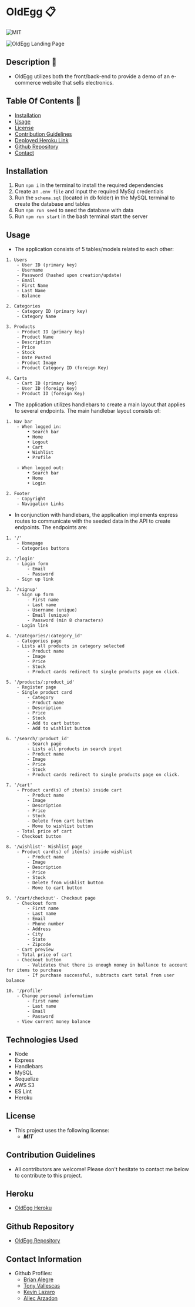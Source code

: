 # OldEgg 📋

![MIT](https://img.shields.io/badge/License-MIT-blue.svg)

![OldEgg Landing Page](./public/images/demo/oldegg-landing-page.png)

## Description 📍
- OldEgg utilizes both the front/back-end to provide a demo of an e-commerce website that sells electronics.

## Table Of Contents 📜
* [Installation](#installation)
* [Usage](#usage)
* [License](#license)
* [Contribution Guidelines](#contribution-guidelines)
* [Deployed Heroku Link](#heroku)
* [Github Repository](#github-repository)
* [Contact](#contact-information)

## Installation 
 1. Run ``` npm i ``` in the terminal to install the required dependencies
 2. Create an ```.env file``` and input the required MySql credentials
 3. Run the ```schema.sql``` (located in db folder) in the MySQL terminal to create the database and tables
 4. Run ```npm run seed``` to seed the database with data
 5. Run ```npm run start``` in the bash terminal start the server

## Usage 
- The application consists of 5 tables/models related to each other:
```
1. Users 
    - User ID (primary key)
    - Username
    - Password (hashed upon creation/update)
    - Email
    - First Name
    - Last Name
    - Balance

2. Categories
    - Category ID (primary key)
    - Category Name
    
3. Products
    - Product ID (primary key)
    - Product Name
    - Description
    - Price
    - Stock
    - Date Posted
    - Product Image
    - Product Category ID (foreign Key)

4. Carts
    - Cart ID (primary key)
    - User ID (foreign Key)
    - Product ID (foreign Key)
```

- The application utilizes handlebars to create a main layout that applies to several endpoints. The main handlebar layout consists of:

```
1. Nav bar 
    - When logged in:
        • Search bar
        • Home 
        • Logout
        • Cart
        • Wishlist
        • Profile

    - When logged out:
        • Search bar
        • Home
        • Login

2. Footer
    - Copyright
    - Navigation Links
```

- In conjunction with handlebars, the application implements express routes to communicate with the seeded data in the API to create endpoints. The endpoints are:

```
1. '/'
    - Homepage
    - Categories buttons 

2. '/login'
    - Login form
        - Email
        - Password
    - Sign up link

3. '/signup'
    - Sign up form
        - First name
        - Last name
        - Username (unique)
        - Email (unique)
        - Password (min 8 characters)
    - Login link

4. '/categories/:category_id'
    - Categories page
    - Lists all products in category selected
        - Product name
        - Image
        - Price
        - Stock
        - Product cards redirect to single products page on click.

5. '/products/:product_id'
    - Register page
    - Single product card
        - Category
        - Product name
        - Description
        - Price
        - Stock
        - Add to cart button 
        - Add to wishlist button

6. '/search/:product_id'
        - Search page
        - Lists all products in search input
        - Product name
        - Image
        - Price
        - Stock
        - Product cards redirect to single products page on click.

7. '/cart'
    - Product card(s) of item(s) inside cart
        - Product name
        - Image
        - Description
        - Price
        - Stock
        - Delete from cart button
        - Move to wishlist button
    - Total price of cart 
    - Checkout button

8. '/wishlist'- Wishlist page
    - Product card(s) of item(s) inside wishlist
        - Product name
        - Image
        - Description
        - Price
        - Stock
        - Delete from wishlist button
        - Move to cart button

9. '/cart/checkout'- Checkout page
    - Checkout form
        - First name
        - Last name
        - Email
        - Phone number
        - Address
        - City
        - State
        - Zipcode
    - Cart preview 
    - Total price of cart
    - Checkout button
        - Validates that there is enough money in ballance to account for items to purchase
        - If purchase successful, subtracts cart total from user balance

10. '/profile'
    - Change personal information
        - First name
        - Last name
        - Email
        - Password
    - View current money balance
```
##  Technologies Used
- Node
- Express
- Handlebars
- MySQL
- Sequelize
- AWS S3
- ES Lint
- Heroku

##  License
- This project uses the following license:<br>
     - ***MIT***

##  Contribution Guidelines 
- All contributors are welcome! Please don't hesitate to contact me below to contribute to this project.

##  Heroku
- [OldEgg Heroku](oldegg.herokuapp.com/)

##  Github Repository 
- [OldEgg Repository](https://github.com/brianalegre/OldEgg)

##  Contact Information
- Github Profiles:
    - [Brian Alegre](https://github.com/brianalegre)
    - [Tony Vallescas](https://github.com/Tonyavall)
    - [Kevin Lazaro](https://github.com/keeezy)
    - [Allec Arzadon](https://github.com/axe714)

